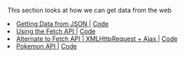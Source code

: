 This section looks at how we can get data from the web
<li class="list-item">
    <a href="http://mathuramg.com/IMA-Low-Res-Connections-Lab/Week_03|JSON_Fetch/3.1_Fetch%20with%20Static%20JSON%20Data/index.html"
        target="_blank" class="link">
        Getting Data from JSON
    </a>
    |
    <a href="https://github.com/MathuraMG/IMA-Low-Res-Connections-Lab/tree/master/Week_03%7CJSON_Fetch/3.1_Fetch%20with%20Static%20JSON%20Data"
        target="_blank" class="link">
        Code
    </a>
</li>
<li>
    <a href="http://mathuramg.com/IMA-Low-Res-Connections-Lab/Week_03|JSON_Fetch/3.2_Fetch/index.html"
        target="_blank">
        Using the Fetch API
    </a>
    |
    <a href="https://github.com/MathuraMG/IMA-Low-Res-Connections-Lab/tree/master/Week_03|JSON_Fetch/3.2_Fetch"
        target="_blank">
        Code
    </a>
</li>
<li>
    <a href="http://mathuramg.com/IMA-Low-Res-Connections-Lab/Week_03|JSON_Fetch/3.2_Get_JSON_with_AJAX/index.html"
        target="_blank">
        Alternate to Fetch API | XMLHttpRequest + Ajax
    </a>
    |
    <a href="https://github.com/MathuraMG/IMA-Low-Res-Connections-Lab/tree/master/Week_03|JSON_Fetch/3.2_Get_JSON_with_AJAX"
        target="_blank">
        Code
    </a>
</li>
<li>
    <a href="http://mathuramg.com/IMA-Low-Res-Connections-Lab/Week_03|JSON_Fetch/3.3_Pokemon/index.html"
        target="_blank">
        Pokemon API
    </a>
    |
    <a href="https://github.com/MathuraMG/IMA-Low-Res-Connections-Lab/tree/master/Week_03|JSON_Fetch/3.3_Pokemon"
        target="_blank">
        Code
    </a>
</li>
